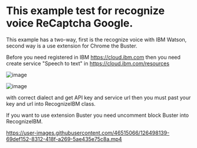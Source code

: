 


# **This example test for recognize voice ReCaptcha Google.**

This example has a two-way, first is the recognize voice with IBM Watson, second way is a use extension for Chrome the Buster.

Before you need registered in IBM https://cloud.ibm.com then you need create service "Speech to text" in https://cloud.ibm.com/resources

![image](https://user-images.githubusercontent.com/46515066/126499108-5f8805de-fd71-4a08-813b-73f1b782f0c3.png)

![image](https://user-images.githubusercontent.com/46515066/126499401-377b32ab-4cb1-4653-aec7-862e32c0bca8.png)


with correct dialect and get API key and service url then you must past your key and url into RecognizeIBM class.

If you want to use extension Buster you need uncomment block Buster into RecognizeIBM.


https://user-images.githubusercontent.com/46515066/126498139-69def152-8312-418f-a269-5ae435e75c8a.mp4
